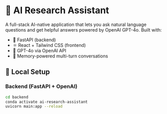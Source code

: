 # 🧠 AI Research Assistant

A full-stack AI-native application that lets you ask natural language questions and get helpful answers powered by OpenAI GPT-4o. Built with:

- 🐍 FastAPI (backend)
- ⚛️ React + Tailwind CSS (frontend)
- 🤖 GPT-4o via OpenAI API
- 💬 Memory-powered multi-turn conversations

## 🔧 Local Setup

### Backend (FastAPI + OpenAI)

```bash
cd backend
conda activate ai-research-assistant
uvicorn main:app --reload
